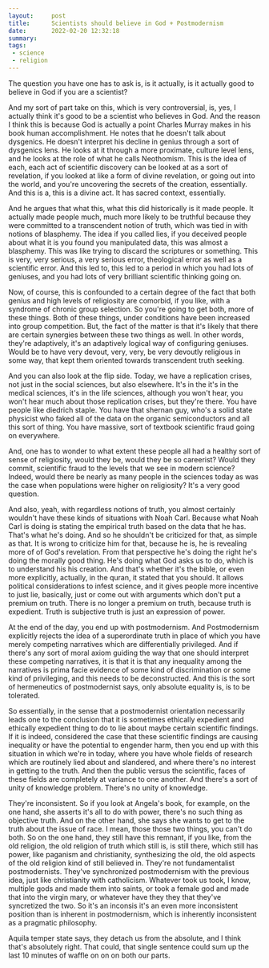 ```yaml
---
layout:     post
title:      Scientists should believe in God + Postmodernism
date:       2022-02-20 12:32:18
summary:    
tags:
 - science
 - religion
---
```


The question you have one has to ask is, is it actually, is it actually good to believe in God if you are a scientist? 

And my sort of part take on this, which is very controversial, is, yes, I actually think it's good to be a scientist who believes in God. And the reason I think this is because God is actually a point Charles Murray makes in his book human accomplishment. He notes that he doesn't talk about dysgenics. He doesn't interpret his decline in genius through a sort of dysgenics lens. He looks at it through a more proximate, culture level lens, and he looks at the role of what he calls Neothomism. This is the idea of each, each act of scientific discovery can be looked at as a sort of revelation, if you looked at like a form of divine revelation, or going out into the world, and you're uncovering the secrets of the creation, essentially. And this is a, this is a divine act. It has sacred context, essentially. 

And he argues that what this, what this did historically is it made people. It actually made people much, much more likely to be truthful because they were committed to a transcendent notion of truth, which was tied in with notions of blasphemy. The idea if you called lies, if you deceived people about what it is you found you manipulated data, this was almost a blasphemy. This was like trying to discard the scriptures or something. This is very, very serious, a very serious error, theological error as well as a scientific error. And this led to, this led to a period in which you had lots of geniuses, and you had lots of very brilliant scientific thinking going on.

Now, of course, this is confounded to a certain degree of the fact that both genius and high levels of religiosity are comorbid, if you like, with a syndrome of chronic group selection. So you're going to get both, more of these things. Both of these things, under conditions have been increased into group competition. But, the fact of the matter is that it's likely that there are certain synergies between these two things as well. In other words, they're adaptively, it's an adaptively logical way of configuring geniuses. Would be to have very devout, very, very, be very devoutly religious in some way, that kept them oriented towards transcendent truth seeking. 

And you can also look at the flip side. Today, we have a replication crises, not just in the social sciences, but also elsewhere. It's in the it's in the medical sciences, it's in the life sciences, although you won't hear, you won't hear much about those replication crises, but they're there. You have people like diedrich staple. You have that shernan guy, who's a solid state physicist who faked all of the data on the organic semiconductors and all this sort of thing. You have massive, sort of textbook scientific fraud going on everywhere. 

And, one has to wonder to what extent these people all had a healthy sort of sense of religiosity, would they be, would they be so careerist? Would they commit, scientific fraud to the levels that we see in modern science? Indeed, would there be nearly as many people in the sciences today as was the case when populations were higher on religiosity? It's a very good question. 

And also, yeah, with regardless notions of truth, you almost certainly wouldn't have these kinds of situations with Noah Carl. Because what Noah Carl is doing is stating the empirical truth based on the data that he has. That's what he's doing. And so he shouldn't be criticized for that, as simple as that. It is wrong to criticize him for that, because he is, he is revealing more of of God's revelation. From that perspective he's doing the right he's doing the morally good thing. He's doing what God asks us to do, which is to understand his his creation. And that's whether it's the bible, or even more explicitly, actually, in the quran, it stated that you should. It allows political considerations to infest science, and it gives people more incentive to just lie, basically, just or come out with arguments which don't put a premium on truth. There is no longer a premium on truth, because truth is expedient. Truth is subjective truth is just an expression of power.

At the end of the day, you end up with postmodernism. And Postmodernism explicitly rejects the idea of a superordinate truth in place of which you have merely competing narratives which are differentially privileged. And if there's any sort of moral axiom guiding the way that one should interpret  these competing narratives, it is that it is that any inequality among the narratives is prima facie evidence of some kind of discrimination or some kind of privileging, and this needs to be deconstructed. And this is the sort of hermeneutics of postmodernist says, only absolute equality is, is to be tolerated. 

So essentially, in the sense that a postmodernist orientation necessarily leads one to the conclusion that it is sometimes ethically expedient and ethically expedient thing to do to lie about maybe certain scientific findings. If it is indeed, considered the case that these scientific findings are causing inequality or have the potential to engender harm, then you end up with this situation in which we're in today, where you have whole fields of research which are routinely lied about and slandered, and where there's no interest in getting to the truth. And then the public versus the scientific, faces of these fields are completely at variance to one another. And there's a sort of unity of knowledge problem. There's no unity of knowledge. 

They're inconsistent. So if you look at Angela's book, for example, on the one hand, she asserts it's all to do with power, there's no such thing as objective truth. And on the other hand, she says she wants to get to the truth about the issue of race. I mean, those those two things, you can't do both. So on the one hand, they still have this remnant, if you like, from the old religion, the old religion of truth which still is, is still there, which still has power, like paganism and christianity, synthesizing the old, the old aspects of the old religion kind of still believed in. They're not fundamentalist postmodernists. They've synchronized postmodernism with the previous idea, just like christianity with catholicism. Whatever took us took, I know, multiple gods and made them into saints, or took a female god and made that into the virgin mary, or whatever have they they that they've syncretized the two. So it's an inconsis it's an even more inconsistent position than is inherent in postmodernism, which is inherently inconsistent as a pragmatic philosophy. 

Aquila temper state says, they detach us from the absolute, and I think that's absolutely right. That could, that single sentence could sum up the last 10 minutes of waffle on on on both our parts.
